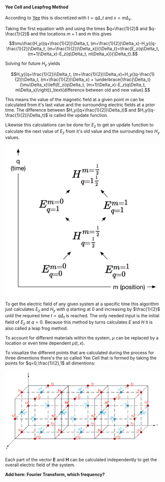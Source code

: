 #### Yee Cell and Leapfrog Method

According to [Yee][] this is discretized with $t=q\Delta\_t$ and $x=m\Delta_x$.

Taking the first equation with and using the times $q+\frac{1}{2}$ and $q-\frac{1}{2}$ and the locations $m+1$ and $m$ this gives

$$\mu\frac{H_y((q+\frac{1}{2})\Delta_t, (m+\frac{1}{2})\Delta_x)-H_y((q-\frac{1}{2})\Delta_t, (m+\frac{1}{2})\Delta_x)}{\Delta_t}=\frac{E_z(q\Delta_t, (m+1)\Delta_x)-E_z(q\Delta_t, m\Delta_x)}{\Delta_t}.$$

Solving for future $H_y$ yields

$$H_y((q+\frac{1}{2})\Delta_t, (m+\frac{1}{2})\Delta_x)=H_y((q-\frac{1}{2})\Delta_t, (m+\frac{1}{2})\Delta_x) + \underbrace{\frac{\Delta_t}{\mu\Delta_x}\left(E_z(q\Delta_t, (m+1)\Delta_x)-E_z(q\Delta_t, m\Delta_x)\right)}_\text{difference between old and new value}.$$

This means the value of the magnetic field at a given point $m$ can be calculated from it's last value and the surrounding electric fields at a prior time. The difference between $H_y((q+\frac{1}{2})\Delta_t)$ and $H_y((q-\frac{1}{2})\Delta_t)$ is called the update function.

Likewise this calculations can be done for $E_z$ to get an update function to calculate the next value of $E_z$ from it's old value and the surrounding two $H_y$ values.

![Relation between time and position of H and E](space-time-cell.png)

To get the electric field of any given system at a specific time this algorithm just calculates $E_z$ and $H_y$ with $q$ starting at 0 and increasing by $\frac{1}{2}$ until the required time $t = q\Delta_t$ is reached. The only needed input is the initial field of $E_z$ at $q = 0$. Because this method by turns calculates $E$ and $H$ it is also called a leap frog method.

To account for different materials within the system, $\mu$ can be replaced by a location or even time dependent $\mu(t, x)$.

To visualize the different points that are calculated during the process for three dimentions there's the so called Yee Cell that is formed by taking the points for $q=0,\frac{1}{2},1$ all dimentions:

![Yell Cell](yeecell.jpg)

Each part of the vector $\mathbf{E}$ and $\mathbf{H}$ can be calculated independently to get the overall electric field of the system.

[Yee]: http://adsabs.harvard.edu/abs/1966ITAP...14..302Y (Numerical solution of initial boundary value problems involving maxwell's equations in isotropic media)

__Add here: Fourier Transform, which frequency?__
